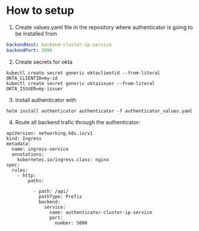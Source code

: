 # How to setup

1. Create values.yaml file in the repository 
where authenticator is going to be installed from

```yaml
backendHost: backend-cluster-ip-service
backendPort: 3000
```

2. Create secrets for okta
```shell script
kubectl create secret generic oktaclientid --from-literal OKTA_CLIENTID=my-id
kubectl create secret generic oktaissuer --from-literal OKTA_ISSUER=my-issuer
```

3. Install authenticator with
````shell script
helm install authenticator authenticator -f authenticator_values.yaml
````

4. Route all backend trafic through the authenticator:

```
apiVersion: networking.k8s.io/v1
kind: Ingress
metadata:
  name: ingress-service
  annotations:
    kubernetes.io/ingress.class: nginx
spec:
  rules:
    - http:
        paths:

          - path: /api/
            pathType: Prefix
            backend:
              service:
                name: authenticator-cluster-ip-service
                port:
                  number: 5000 
```
